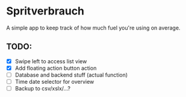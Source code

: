 #  Spritverbrauch

A simple app to keep track of how much fuel you're using on average.


## TODO:

- [x] Swipe left to access list view
- [x] Add floating action button action
- [ ] Database and backend stuff (actual function)
- [ ] Time date selector for overview
- [ ] Backup to csv/xslx/...?